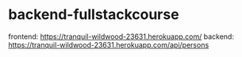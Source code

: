 # backend-fullstackcourse
frontend: https://tranquil-wildwood-23631.herokuapp.com/
backend: https://tranquil-wildwood-23631.herokuapp.com/api/persons